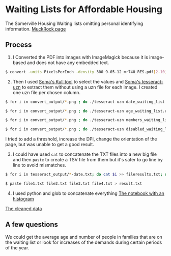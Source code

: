 # Waiting Lists for Affordable Housing

The Somerville Housing Waiting lists omitting personal identifying information. [MuckRock page](https://www.muckrock.com/foi/somerville-8/waiting-lists-for-affordable-housing-in-somerville-ma-740/)

## Process

1. I Converted the PDF into images with ImageMagick because it is image-based and does not have any embedded text.

```sh
$ convert -units PixelsPerInch -density 300 9-05-12_mr740_RES.pdf[2-10] -threshold 70% convert_output/waiting_list.png
```

2. Then I used [Soma's Kull tool](https://jsoma.github.io/kull/#/) to select the values and [Soma's tesseract-uzn](https://github.com/jsoma/tesseract-uzn) to extract them without using a uzn file for each image. I created one uzn file per chosen column.

```sh
$ for i in convert_output/*.png ; do ./tesseract-uzn date_waiting_list.uzn $i > $i-date.txt;  done;
```
```sh
$ for i in convert_output/*.png ; do ./tesseract-uzn age_waiting_list.uzn $i > $i-age.txt;  done;
```
```sh
$ for i in convert_output/*.png ; do ./tesseract-uzn members_waiting_list.uzn $i > $i-members.txt;  done;
```
```sh
$ for i in convert_output/*.png ; do ./tesseract-uzn disabled_waiting_list.uzn $i > $i-disabled.txt;  done;
```

I tried to add a threshold, increase the DPI, change the orientation of the page, but was unable to get a good result.

3. I could have used `cat` to concatenate the TXT files into a new big file and then `paste` to create a TSV file from them but it's safer to go line by line to avoid mismatches. 

```sh
$ for i in tesseract_output/*-date.txt; do cat $i >> fileresults.txt; done;
```
```sh
$ paste file1.txt file2.txt file3.txt file4.txt > result.txt
```

4. I used python and glob to concatenate everything [The notebook with an histogram](https://github.com/mathieulede/foundations/blob/master/15-Homework%20PDF-to-text/Vanity%20license%20plates/Vanity%20license%20plates.ipynb)

[The cleaned data](https://github.com/mathieulede/foundations/blob/master/15-Homework%20PDF-to-text/Waiting%20list%20for%20affordable%20housing/waiting_list.csv)

## A few questions

We could get the average age and number of people in families that are on the waiting list or look for increases of the demands during certain periods of the year.